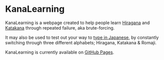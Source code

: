 # KanaLearning

KanaLearning is a webpage created to help people learn [Hiragana](https://en.wikipedia.org/wiki/Hiragana) and [Katakana](https://en.wikipedia.org/wiki/Katakana) through repeated failure, aka brute-forcing.

It may also be used to test out your way to [type in Japanese](https://www.coscom.co.jp/learnjapanese801/msime_win10_en1.html), by constantly switching through three different alphabets; Hiragana, Katakana & Romaji.

KanaLearning is currently available on [GitHub Pages](https://tttaevas.github.io/KanaLearning/).